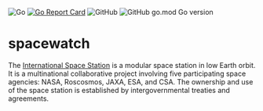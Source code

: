 ![Go](https://github.com/qba73/spacewatch/workflows/Go/badge.svg)
[![Go Report Card](https://goreportcard.com/badge/github.com/qba73/spacewatch)](https://goreportcard.com/report/github.com/qba73/spacewatch)
![GitHub](https://img.shields.io/github/license/qba73/meteo)
![GitHub go.mod Go version](https://img.shields.io/github/go-mod/go-version/qba73/meteo)

# spacewatch

The [International Space Station](https://en.wikipedia.org/wiki/International_Space_Station) is a modular space station in low Earth orbit. It is a multinational collaborative project involving five participating space agencies: NASA, Roscosmos, JAXA, ESA, and CSA. The ownership and use of the space station is established by intergovernmental treaties and agreements.
